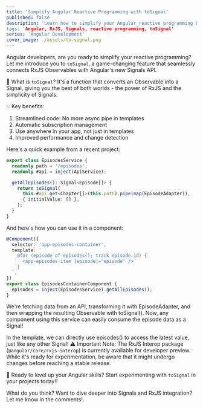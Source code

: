 ```yaml
---
title: 'Simplify Angular Reactive Programming with toSignal'
published: false
description: 'Learn how to simplify your Angular reactive programming by using the toSignal function to connect RxJS Observables with Angular Signals API.
tags: 'Angular, RxJS, Signals, reactive programming, toSignal'
series: 'Angular Development'
cover_image: ./assets/to-signal.png
---
```


Angular developers, are you ready to simplify your reactive programming? Let me introduce you to `toSignal`, a game-changing feature that seamlessly connects RxJS Observables with Angular's new Signals API.

🔗 What is `toSignal`?
It's a function that converts an Observable into a Signal, giving you the best of both worlds - the power of RxJS and the simplicity of Signals.

💡 Key benefits:

1. Streamlined code: No more async pipe in templates
2. Automatic subscription management
3. Use anywhere in your app, not just in templates
4. Improved performance and change detection

Here's a quick example from a recent project:

```typescript
export class EpisodesService {
  readonly path = '/episodes';
  readonly #api = inject(ApiService);

  getAllEpisodes(): Signal<Episode[]> {
    return toSignal(
      this.#api.get<Chapter[]>(this.path).pipe(map(EpisodeAdapter)),
      { initialValue: [] },
    );
  }
}
```

And here's how you can use it in a component:

```typescript
@Component({
  selector: 'app-episodes-container',
  template: `
    @for (episode of episodes(); track episode.id) {
      <app-episodes-item [episode]="episode" />
    }
  `,
})
export class EpisodesContainerComponent {
  episodes = inject(EpisodesService).getAllEpisodes();
}
```

We're fetching data from an API, transforming it with EpisodeAdapter, and then wrapping the resulting Observable with toSignal(). Now, any component using this service can easily consume the episode data as a Signal!

In the template, we can directly use episodes() to access the latest value, just like any other Signal!
⚠️ Important Note: The RxJS Interop package (`@angular/core/rxjs-interop`) is currently available for developer preview. While it's ready for experimentation, be aware that it might undergo changes before reaching a stable release.

🚀 Ready to level up your Angular skills? Start experimenting with `toSignal` in your projects today!!

What do you think? Want to dive deeper into Signals and RxJS integration? Let me know in the comments!.
